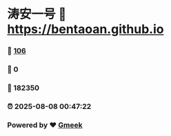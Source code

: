 # 涛安一号 :link: https://bentaoan.github.io 
### :page_facing_up: [106](https://bentaoan.github.io/tag.html) 
### :speech_balloon: 0 
### :hibiscus: 182350 
### :alarm_clock: 2025-08-08 00:47:22 
### Powered by :heart: [Gmeek](https://github.com/Meekdai/Gmeek)

